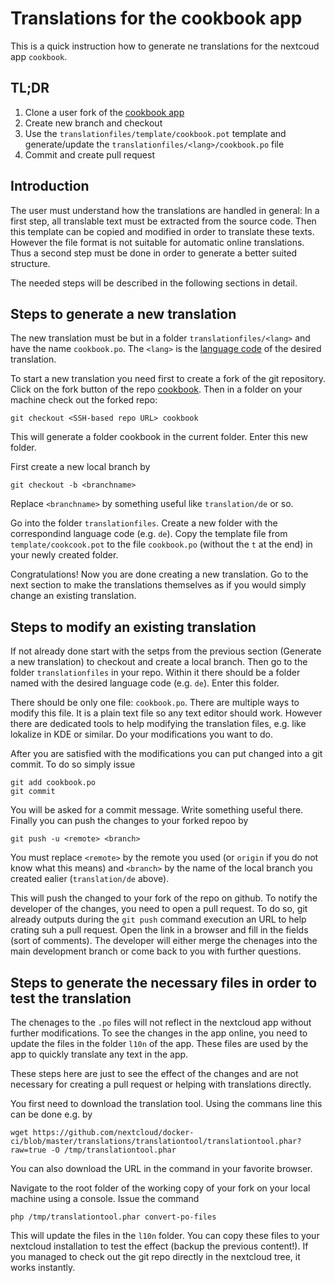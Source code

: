 # Translations for the cookbook app

This is a quick instruction how to generate ne translations for the nextcoud app `cookbook`.


## TL;DR

1. Clone a user fork of the [cookbook app](https://github.com/mrzapp/nextcloud-cookbook)
2. Create new branch and checkout
3. Use the `translationfiles/template/cookbook.pot` template and generate/update the `translationfiles/<lang>/cookbook.po` file
4. Commit and create pull request

## Introduction

The user must understand how the translations are handled in general:
In a first step, all translable text must be extracted from the source code.
Then this template can be copied and modified in order to translate these texts.
However the file format is not suitable for automatic online translations.
Thus a second step must be done in order to generate a better suited structure.

The needed steps will be described in the following sections in detail.

## Steps to generate a new translation

The new translation must be but in a folder `translationfiles/<lang>` and have the name `cookbook.po`.
The `<lang>` is the [language code](http://www.lingoes.net/en/translator/langcode.htm) of the desired translation.

To start a new translation you need first to create a fork of the git repository. 
Click on the fork button of the repo [cookbook](https://github.com/mrzapp/nextcloud-cookbook).
Then in a folder on your machine check out the forked repo:

```
git checkout <SSH-based repo URL> cookbook
```
This will generate a folder cookbook in the current folder.
Enter this new folder.

First create a new local branch by

```
git checkout -b <branchname>
```
Replace `<branchname>` by something useful like `translation/de` or so.

Go into the folder `translationfiles`.
Create a new folder with the correspondind language code (e.g. `de`).
Copy the template file from `template/cookcook.pot` to the file `cookbook.po` (without the `t` at the end) in your newly created folder.

Congratulations!
Now you are done creating a new translation.
Go to the next section to make the translations themselves as if you would simply change an existing translation.


## Steps to modify an existing translation

If not already done start with the setps from the previous section (Generate a new translation) to checkout and create a local branch.
Then go to the folder `translationfiles` in your repo.
Within it there should be a folder named with the desired language code (e.g. `de`).
Enter this folder.

There should be only one file: `cookbook.po`.
There are multiple ways to modify this file.
It is a plain text file so any text editor should work.
However there are dedicated tools to help modifying the translation files, e.g. like lokalize in KDE or similar.
Do your modifications you want to do.

After you are satisfied with the modifications you can put changed into a git commit.
To do so simply issue

```
git add cookbook.po
git commit
```
You will be asked for a commit message.
Write something useful there.
Finally you can push the changes to your forked repoo by

```
git push -u <remote> <branch>
```
You must replace `<remote>` by the remote you used (or `origin` if you do not know what this means) and `<branch>` by the name of the local branch you created ealier (`translation/de` above).

This will push the changed to your fork of the repo on github.
To notify the developer of the changes, you need to open a pull request.
To do so, git already outputs during the `git push` command execution an URL to help crating suh a pull request.
Open the link in a browser and fill in the fields (sort of comments).
The developer will either merge the chenages into the main development branch or come back to you with further questions.

## Steps to generate the necessary files in order to test the translation

The chenages to the `.po` files will not reflect in the nextcloud app without further modifications.
To see the changes in the app online, you need to update the files in the folder `l10n` of the app.
These files are used by the app to quickly translate any text in the app.

These steps here are just to see the effect of the changes and are not necessary for creating a pull request or helping with translations directly.


You first need to download the translation tool.
Using the commans line this can be done e.g. by

```
wget https://github.com/nextcloud/docker-ci/blob/master/translations/translationtool/translationtool.phar?raw=true -O /tmp/translationtool.phar
```
You can also download the URL in the command in your favorite browser.

Navigate to the root folder of the working copy of your fork on your local machine using a console.
Issue the command

```
php /tmp/translationtool.phar convert-po-files
```
This will update the files in the `l10n` folder.
You can copy these files to your nextcloud installation to test the effect (backup the previous content!).
If you managed to check out the git repo directly in the nextcloud tree, it works instantly.
